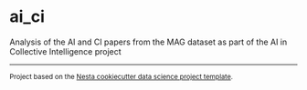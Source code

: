 ai_ci
==============================

Analysis of the AI and CI papers from the MAG dataset as part of the AI in Collective Intelligence project

--------

<p><small>Project based on the <a target="_blank" href="https://github.com/nestauk/cookiecutter-data-science-nesta">Nesta cookiecutter data science project template</a>.</small></p>
